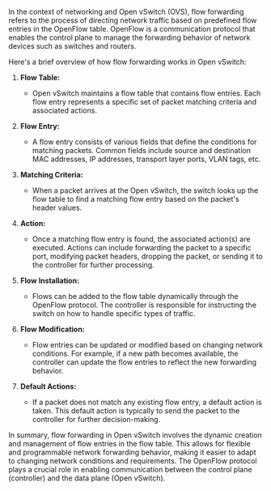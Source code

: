 In the context of networking and Open vSwitch (OVS), flow forwarding refers to the process of directing network traffic based on predefined flow entries in the OpenFlow table. OpenFlow is a communication protocol that enables the control plane to manage the forwarding behavior of network devices such as switches and routers.

Here's a brief overview of how flow forwarding works in Open vSwitch:

1. **Flow Table:**
   - Open vSwitch maintains a flow table that contains flow entries. Each flow entry represents a specific set of packet matching criteria and associated actions.

2. **Flow Entry:**
   - A flow entry consists of various fields that define the conditions for matching packets. Common fields include source and destination MAC addresses, IP addresses, transport layer ports, VLAN tags, etc.

3. **Matching Criteria:**
   - When a packet arrives at the Open vSwitch, the switch looks up the flow table to find a matching flow entry based on the packet's header values.

4. **Action:**
   - Once a matching flow entry is found, the associated action(s) are executed. Actions can include forwarding the packet to a specific port, modifying packet headers, dropping the packet, or sending it to the controller for further processing.

5. **Flow Installation:**
   - Flows can be added to the flow table dynamically through the OpenFlow protocol. The controller is responsible for instructing the switch on how to handle specific types of traffic.

6. **Flow Modification:**
   - Flow entries can be updated or modified based on changing network conditions. For example, if a new path becomes available, the controller can update the flow entries to reflect the new forwarding behavior.

7. **Default Actions:**
   - If a packet does not match any existing flow entry, a default action is taken. This default action is typically to send the packet to the controller for further decision-making.

In summary, flow forwarding in Open vSwitch involves the dynamic creation and management of flow entries in the flow table. This allows for flexible and programmable network forwarding behavior, making it easier to adapt to changing network conditions and requirements. The OpenFlow protocol plays a crucial role in enabling communication between the control plane (controller) and the data plane (Open vSwitch).
